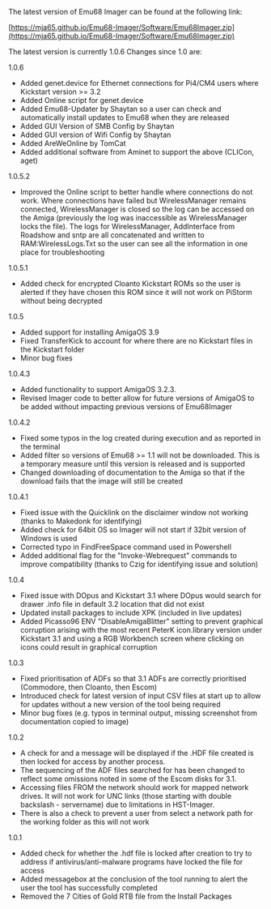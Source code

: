 The latest version of Emu68 Imager can be found at the following link:

[https://mja65.github.io/Emu68-Imager/Software/Emu68Imager.zip](https://mja65.github.io/Emu68-Imager/Software/Emu68Imager.zip)

The latest version is currently 1.0.6 Changes since 1.0 are:

1.0.6

- Added genet.device for Ethernet connections for Pi4/CM4 users where Kickstart version >= 3.2
- Added Online script for genet.device
- Added Emu68-Updater by Shaytan so a user can check and automatically install updates to Emu68 when they are released 
- Added GUI Version of SMB Config by Shaytan
- Added GUI version of Wifi Config by Shaytan
- Added AreWeOnline by TomCat
- Added additional software from Aminet to support the above (CLICon, aget)

1.0.5.2

- Improved the Online script to better handle where connections do not work. Where connections have failed but WirelessManager remains connected, WirelessManager is closed so the log can be accessed on the Amiga (previously the log was inaccessible as WirelessManager locks the file). The logs for WirelessManager, AddInterface from Roadshow and sntp are all concatenated and written to RAM:WirelessLogs.Txt so the user can see all the information in one place for troubleshooting

1.0.5.1

- Added check for encrypted Cloanto Kickstart ROMs so the user is alerted if they have chosen this ROM since it will not work on PiStorm without being decrypted

1.0.5

- Added support for installing AmigaOS 3.9
- Fixed TransferKick to account for where there are no Kickstart files in the Kickstart folder
- Minor bug fixes

1.0.4.3

- Added functionality to support AmigaOS 3.2.3. 
- Revised Imager code to better allow for future versions of AmigaOS to be added without impacting previous versions of Emu68Imager

1.0.4.2

- Fixed some typos in the log created during execution and as reported in the terminal
- Added filter so versions of Emu68 >= 1.1 will not be downloaded. This is a temporary measure until this version is released and is supported
- Changed downloading of documentation to the Amiga so that if the download fails that the image will still be created

1.0.4.1

- Fixed issue with the Quicklink on the disclaimer window not working (thanks to Makedonk for identifying)
- Added check for 64bit OS so Imager will not start if 32bit version of Windows is used
- Corrected typo in FindFreeSpace command used in Powershell
- Added additional flag for the "Invoke-Webrequest" commands to improve compatibility (thanks to Czig for identifying issue and solution)

1.0.4

- Fixed issue with DOpus and Kickstart 3.1 where DOpus would search for drawer .info file in default 3.2 location that did not exist
- Updated install packages to include XPK (included in live updates)
- Added Picasso96 ENV "DisableAmigaBlitter" setting to prevent graphical corruption arising with the most recent PeterK icon.library version under Kickstart 3.1 and using a RGB Workbench screen where clicking on icons could result in graphical corruption  

1.0.3

- Fixed prioritisation of ADFs so that 3.1 ADFs are correctly prioritised (Commodore, then Cloanto, then Escom)
- Introduced check for latest version of input CSV files at start up to allow for updates without a new version of the tool being required
- Minor bug fixes (e.g. typos in terminal output, missing screenshot from documentation copied to image) 

1.0.2

- A check for and a message will be displayed if the .HDF file created is then locked for access by another process. 
- The sequencing of the ADF files searched for has been changed to reflect some omissions noted in some of the Escom disks for 3.1.
- Accessing files FROM the network should work for mapped network drives. It will not work for UNC links (those starting with double backslash - servername) due to limitations in HST-Imager.
- There is also a check to prevent a user from  select a network path for the working folder as this will not work 

1.0.1

- Added check for whether the .hdf file is locked after creation to try to address if antivirus/anti-malware programs have locked the file for access
- Added messagebox at the conclusion of the tool running to alert the user the tool has successfully completed
- Removed the 7 Cities of Gold RTB file from the Install Packages

